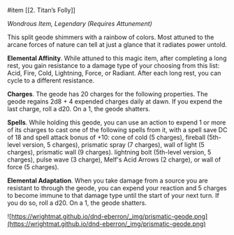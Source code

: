  #item [[2. Titan’s Folly]]

_Wondrous Item, Legendary (Requires Attunement)_

This split geode shimmers with a rainbow of colors. Most attuned to the arcane forces of nature can tell at just a glance that it radiates power untold.

**Elemental Affinity**. While attuned to this magic item, after completing a long rest, you gain resistance to a damage type of your choosing from this list: Acid, Fire, Cold, Lightning, Force, or Radiant. After each long rest, you can cycle to a different resistance.

**Charges**. The geode has 20 charges for the following properties. The geode regains 2d8 + 4 expended charges daily at dawn. If you expend the last charge, roll a d20. On a 1, the geode shatters.

**Spells**. While holding this geode, you can use an action to expend 1 or more of its charges to cast one of the following spells from it, with a spell save DC of 18 and spell attack bonus of +10: cone of cold (5 charges), fireball (5th-level version, 5 charges), prismatic spray (7 charges), wall of light (5 charges), prismatic wall (9 charges). lightning bolt (5th-level version, 5 charges), pulse wave (3 charge), Melf's Acid Arrows (2 charge), or wall of force (5 charges).

**Elemental Adaptation**. When you take damage from a source you are resistant to through the geode, you can expend your reaction and 5 charges to become immune to that damage type until the start of your next turn. If you do so, roll a d20. On a 1, the geode shatters.

![https://wrightmat.github.io/dnd-eberron/_img/prismatic-geode.png](https://wrightmat.github.io/dnd-eberron/_img/prismatic-geode.png)
